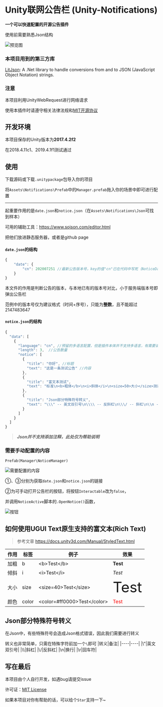 # Unity联网公告栏 (Unity-Notifications)
**一个可以快速配置的开源公告插件**

使用前需要熟悉Json结构

![预览图](https://www.bluesdawn.top/img/20200725190143.png "预览图")
### 本项目用到的第三方库
[LitJson](https://github.com/LitJSON/litjson "LitJson"): A .Net library to handle conversions from and to JSON (JavaScript Object Notation) strings.

### 注意
本项目利用UnityWebRequest进行网络请求

使用本插件时请遵守相关法律法规和[MIT开源协议](https://github.com/BluesDawn576/Unity-Notifications/blob/master/LICENSE)

## 开发环境
本项目保存的Unity版本为**2017.4.2f2**

在2018.4.11c1、2019.4.1f1测试通过

## 使用
下载源码或下载`.unitypackage`包导入你的项目

将`Assets\Notifications\Prefab`中的`Manager.prefab`拖入你的场景中即可进行配置

----

起重要作用的是`date.json`和`notice.json`（在`Assets\Notifications\Json`可找到样本）

可用的辅助工具：<https://www.sojson.com/editor.html>

把他们放进静态服务器，或者是github page

#### `date.json`的结构
```javascript
{
    "date": {
        "cn": 202007251 //最新公告版本号，key的值"cn"已在代码中写死（NoticeDate.cs第35行）
    }    
}
```
本文件的作用是判断公告的版本，与本地已有的版本号对比，小于服务端版本号即弹出公告栏

范例中的版本号仅为建议格式（时间+序号），只能为**整数**，且不能超过2147483647

#### `notice.json`的结构
```javascript
{
  "data": [
    {
      "language": "cn", //预留的多语言配置，但是插件本体并不支持多语言，有需要请自行修改插件本体
      "length": 3,  //公告数量
      "notice": [
        {
          "title": "你好", //标题
          "text": "这是一条测试公告" //内容
        },
        {
          "title": "富文本测试",
          "text": "标准\n<b>粗体</b>\n<i>斜体</i>\n<size=50>大小</size>测试\n<color=red>红色</color>"
        },
        {
          "title": "Json部分特殊符号转义",
          "text": "\\\" -- 英文双引号\n\\\\ -- 反斜杠\n\\\/ -- 斜杠\n\\n -- 换行\n\\r -- 回车符"
        }
      ]
    }
  ]
}
```
> ***Json并不支持添加注释，此处仅为帮助说明***

### 需要手动配置的内容
`Prefab(Manager\NoticeManager)`

![需要配置的内容](https://www.bluesdawn.top/img/20200725195048.jpg?v=2 "需要配置的内容")

①、③分别为获取`date.json`和`notice.json`的链接

②为可手动打开公告栏的按钮，将按钮`Interactable`改为`false`，

并调用`NoticeActive`脚本的`.OpenNotice()`函数，

![按钮](https://www.bluesdawn.top/img/20200725200652.jpg "图")

## 如何使用UGUI Text原生支持的富文本(Rich Text)
> 参考文章 <https://docs.unity3d.com/Manual/StyledText.html>

|作用|标签|例子|效果|
|----|----|----|----|
|加粗|b|\<b>Test\</b>|<b>Test</b>|
|倾斜|i|\<i>Test\</i>|<i>Test</i>|
|大小|size|\<size=40>Test\</size>|<font size=40>Test</font>|
|颜色|color|\<color=#ff0000>Test\</color>|<font color=#ff0000>Test</font>|

## Json部分特殊符号转义

在Json中，有些特殊符号会造成Json格式错误，因此我们需要进行转义

转义也非常简单，只需在特殊字符前加一个`\`即可
|转义|备注|
|----|----|
|\\"|英文双引号|
|\\\\|斜杠|
|\\/|反斜杠|
|\\n|换行|
|\\r|回车符|

## 写在最后

本项目由个人自行开发，如遇bug请提交issue

许可证：[MIT License](https://github.com/BluesDawn576/Unity-Notifications/blob/master/LICENSE)

如果本项目对你有帮助的话，可以给个`Star`支持一下~